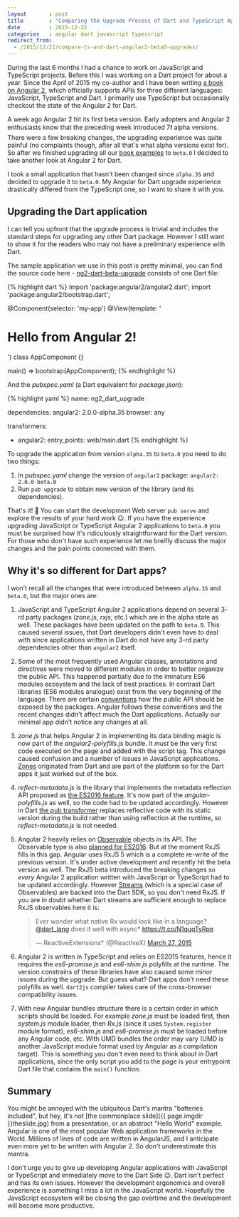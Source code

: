 ```yaml
---
layout       : post
title        : "Comparing the Upgrade Process of Dart and TypeScript Apps to Angular 2 beta.0"
date         : 2015-12-22
categories   : angular dart javascript typescript
redirect_from:
  - /2015/12/22/compare-ts-and-dart-angular2-beta0-upgrades/
---
```


During the last 6 months I had a chance to work on JavaScript and TypeScript projects. Before this I was working on a Dart project for about a year. Since the April of 2015 my co-author and I have been writing [a book on Angular 2][book], which officially supports APIs for three different languages: JavaScript, TypeScript and Dart. I primarily use TypeScript but occasionally checkout the state of the Angular 2 for Dart.

A week ago Angular 2 hit its first beta version. Early adopters and Angular 2 enthusiasts know that the preceding week introduced 7:exclamation: alpha versions. There were a few breaking changes, the upgrading experience was quite painful (no complaints though, after all that's what alpha versions exist for). So after we finished upgrading all our [book examples][tweet] to `beta.0` I decided to take another look at Angular 2 for Dart.

I took a small application that hasn't been changed since `alpha.35` and decided to upgrade it to `beta.0`. My Angular for Dart upgrade experience drastically differed from the TypeScript one, so I want to share it with you.

## Upgrading the Dart application

I can tell you upfront that the upgrade process is trivial and includes the standard steps for upgrading any other Dart package. However I still want to show it for the readers who may not have a preliminary experience with Dart.

The sample application we use in this post is pretty minimal, you can find the source code here - [ng2-dart-beta-upgrade][repo] consists of one Dart file:

{% highlight dart %}
import 'package:angular2/angular2.dart';
import 'package:angular2/bootstrap.dart';

@Component(selector: 'my-app')
@View(template: '<h1>Hello from Angular 2!</h1>')
class AppComponent {}

main() => bootstrap(AppComponent);
{% endhighlight %}

And the _pubspec.yaml_ (a Dart equivalent for _package.json_):

{% highlight yaml %}
name: ng2_dart_upgrade

dependencies:
  angular2: 2.0.0-alpha.35
  browser: any

transformers:
- angular2:
    entry_points: web/main.dart
{% endhighlight %}

To upgrade the application from version `alpha.35` to `beta.0` you need to do two things:

1. In _pubspec.yaml_ change the version of `angular2` package: `angular2: 2.0.0-beta.0`
2. Run `pub upgrade` to obtain new version of the library (and its dependencies).

That's it! :tada: You can start the development Web server `pub serve` and explore the results of your hard work :wink:. If you have the experience upgrading JavaScript or TypeScript Angular 2 applications to `beta.0` you must be surprised how it's ridiculously straightforward for the Dart version. For those who don't have such experience let me breifly discuss the major changes and the pain points connected with them.

## Why it's so different for Dart apps?

I won’t recall all the changes that were introduced between `alpha.35` and `beta.0`, but the major ones are:

1. JavaScript and TypeScript Angular 2 applications depend on several 3-rd party packages (_zone.js_, _rxjs_, etc.) which are in the alpha state as well. These packages have been updated on the path to `beta.0`. This caused several issues, that Dart developers didn't even have to deal with since applications written in Dart do not have any 3-rd party dependencies other than `angular2` itself.

2. Some of the most frequently used Angular classes, annotations and directives were moved to different modules in order to better organize the public API. This happened partially due to the immature ES6 modules ecosystem and the lack of best practices. In contrast Dart libraries (ES6 modules analogue) exist from the very beginning of the language. There are certain [conventions][public_libs] how the public API should be exposed by the packages. Angular follows these conventions and the recent changes didn't affect much the Dart applications. Actually our minimal app didn't notice any changes at all.

3. _zone.js_ that helps Angular 2 in implementing its data binding magic is now part of the _angular2-polyfills.js_ bundle. It _must_ be the very first code executed on the page and added with the script tag. This change caused confusion and a number of issues in JavaScript applications. [Zones][zones] originated from Dart and are part of the platform so for the Dart apps it just worked out of the box.

4. _reflect-metadata.js_ is the library that implements the metadata reflection API proposed as [the ES2016 feature][reflection]. It's now part of the _angular-polyfills.js_ as well, so the code had to be updated accordingly. However in Dart [the pub transformer][pub_transformer] replaces reflective code with its static version during the build rather than using reflection at the runtime, so _reflect-metadata.js_ is not needed.

5. Angular 2 heavily relies on [Observable][rxjs_observable] objects in its API. The Observable type is also [planned for ES2016][observable]. But at the moment RxJS fills in this gap. Angular uses RxJS 5 which is a complete re-write of the previous version. It's under active development and recently hit the beta version as well. The RxJS beta introduced the breaking changes so _every_ Angular 2 application written with JavaScript or TypeScript had to be updated accordingly. However [Streams][dart_streams] (which is a special case of Observables) are backed into the Dart SDK, so you don't need RxJS. If you are in doubt whether Dart streams are sufficient enough to replace RxJS observables here it is:
    <blockquote class="twitter-tweet" lang="en"><p lang="en" dir="ltr">Ever wonder what native Rx would look like in a language? <a href="https://twitter.com/dart_lang">@dart_lang</a> does it well with async* <a href="https://t.co/N1quqTyRpe">https://t.co/N1quqTyRpe</a></p>&mdash; ReactiveExtensions* (@ReactiveX) <a href="https://twitter.com/ReactiveX/status/581479004319838208">March 27, 2015</a></blockquote><script async src="//platform.twitter.com/widgets.js" charset="utf-8"></script>

6. Angular 2 is written in TypeScript and relies on ES2015 features, hence it requires the _es6-promise.js_ and _es6-shim.js_ polyfills at the runtime. The version constrains of these libraries have also caused some minor issues during the upgrade. But guess what? Dart apps don't need these polyfills as well. `dart2js` compiler takes care of the cross-browser compatibility issues.

7. With new Angular bundles structure there is a certain order in which scripts should be loaded. For example _zone.js_ must be loaded first, then _system.js_ module loader, then _Rx.js_ (since it uses `System.register` module format), _es6-shim.js_ and _es6-promise.js_ must be loaded before any Angular code, etc. With UMD bundles the order may vary (UMD is another JavaScript module format used by Angular as a compilation target). This is something you don't even need to think about in Dart applications, since the only script you add to the page is your entrypoint Dart file that contains the `main()` function.

## Summary

You might be annoyed with the ubiquitous Dart's mantra "batteries included", but hey, it's not [the commonplace slide]({{ page.imgdir }}theslide.jpg) from a presentation, or an abstract "Hello World" example. Angular is one of the most popular Web application frameworks in the World. Millions of lines of code are written in AngularJS, and I anticipate even more yet to be written with Angular 2. So don't underestimate this mantra.

I don't urge you to give up developing Angular applications with JavaScript or TypeScript and immediately move to the Dart Side :wink:. Dart isn't perfect and has its own issues. However the development ergonomics and overall experience is something I miss a lot in the JavaScript world. Hopefully the JavaScript ecosystem will be closing the gap overtime and the development will become more productive.

[book]:            https://bit.ly/ng2book
[dart_streams]:    https://www.dartlang.org/articles/creating-streams/
[new_router]:      https://docs.google.com/document/d/1IKZLXU9Y3zdnedj5M7LfW5HQEDf9zyVjNpk_79Rf3SQ/edit?ts=56611fd1&pref=2&pli=1
[observable]:      https://github.com/zenparsing/es-observable
[pub_transformer]: https://docs.google.com/document/d/1Oe7m96QnOrilxpH1B5o9G_PnfBGovhH-n_o7RU6LYII/edit#
[public_libs]:     https://www.dartlang.org/tools/pub/package-layout.html#public-libraries
[reflection]:      https://github.com/jonathandturner/decorators/blob/master/specs/metadata.md
[repo]:            https://github.com/antonmoiseev/ng2-dart-beta-upgrade
[rxjs_observable]: http://reactivex.io/documentation/observable.html
[tweet]:           https://twitter.com/yfain/status/679261812290887680
[zones]:           https://www.dartlang.org/articles/zones/

